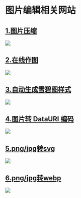 # 图片编辑相关网站

## [1.图片压缩](https://tinypng.com/)
![](http://ahuntsun.gitee.io/blogimagebed/img/vuepress/website/1/1.png)

## [2.在线作图](https://app.diagrams.net/)
![](http://ahuntsun.gitee.io/blogimagebed/img/vuepress/website/1/2.png)

## [3.自动生成雪碧图样式](http://www.spritecow.com/)
![](http://ahuntsun.gitee.io/blogimagebed/img/vuepress/website/1/3.png)

## [4.图片转 DataURI 编码](http://tool.c7sky.com/datauri/)
![](http://ahuntsun.gitee.io/blogimagebed/img/vuepress/website/1/4.png)

## [5.png/jpg转svg](http://www.bejson.com/convert/image_to_svg/)
![](http://ahuntsun.gitee.io/blogimagebed/img/vuepress/website/1/5.png)

## [6.png/jpg转webp](https://zhitu.isux.us/)
![](http://ahuntsun.gitee.io/blogimagebed/img/vuepress/website/1/6.png)

